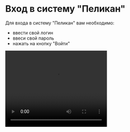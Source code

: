 # Вход в систему "Пеликан"

Для входа в систему "Пеликан" вам необходимо:
- ввести свой логин
- ввеси свой пароль
- нажать на кнопку "Войти"


<video width="320" height="240" controls=true src="https://s3-eu-west-1.amazonaws.com/edu-prod/video/help_videos/1.mp4" type="video/mp4" />